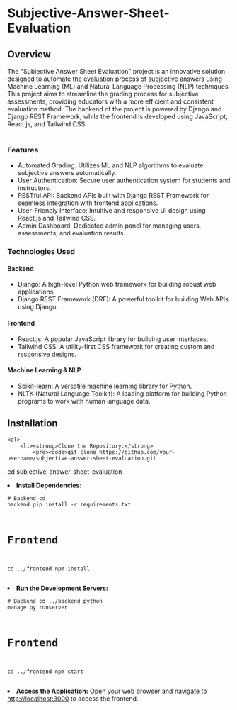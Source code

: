 # Subjective-Answer-Sheet-Evaluation

<h2> Overview </h2>
The "Subjective Answer Sheet Evaluation" project is an innovative solution designed to automate the evaluation process of subjective answers using Machine Learning (ML) and Natural Language Processing (NLP) techniques. This project aims to streamline the grading process for subjective assessments, providing educators with a more efficient and consistent evaluation method. The backend of the project is powered by Django and Django REST Framework, while the frontend is developed using JavaScript, React.js, and Tailwind CSS.
<br />
<br />

<h3>Features </h3>
<ul>
<li>Automated Grading: Utilizes ML and NLP algorithms to evaluate subjective answers automatically.</li>
<li>User Authentication: Secure user authentication system for students and instructors.</li>
<li>RESTful API: Backend APIs built with Django REST Framework for seamless integration with frontend applications.</li>
<li>User-Friendly Interface: Intuitive and responsive UI design using React.js and Tailwind CSS.</li>
<li>Admin Dashboard: Dedicated admin panel for managing users, assessments, and evaluation results.</li>
</ul>

<h3>Technologies Used</h3>
<h4>Backend</h4>
<ul>
<li>Django: A high-level Python web framework for building robust web applications. </li>
<li>Django REST Framework (DRF): A powerful toolkit for building Web APIs using Django.</li>
</ul>

<h4>Frontend</h4>
<ul>
<li>React.js: A popular JavaScript library for building user interfaces.</li>
<li>Tailwind CSS: A utility-first CSS framework for creating custom and responsive designs.</li>
</ul>

<h4>Machine Learning & NLP</h4>
<ul>
<li>Scikit-learn: A versatile machine learning library for Python.</li>
<li>NLTK (Natural Language Toolkit): A leading platform for building Python programs to work with human language data.</li>
</ul>

<h2>Installation</h2>

    <ol>
        <li><strong>Clone the Repository:</strong>
            <pre><code>git clone https://github.com/your-username/subjective-answer-sheet-evaluation.git
cd subjective-answer-sheet-evaluation</code></pre>
        </li>
        <li><strong>Install Dependencies:</strong>
            <pre><code># Backend
cd backend
pip install -r requirements.txt

# Frontend
cd ../frontend
npm install</code></pre>
        </li>
        <li><strong>Run the Development Servers:</strong>
            <pre><code># Backend
cd ../backend
python manage.py runserver

# Frontend
cd ../frontend
npm start</code></pre>
        </li>
        <li><strong>Access the Application:</strong> Open your web browser and navigate to <a href="http://localhost:3000">http://localhost:3000</a> to access the frontend.</li>
    </ol>

